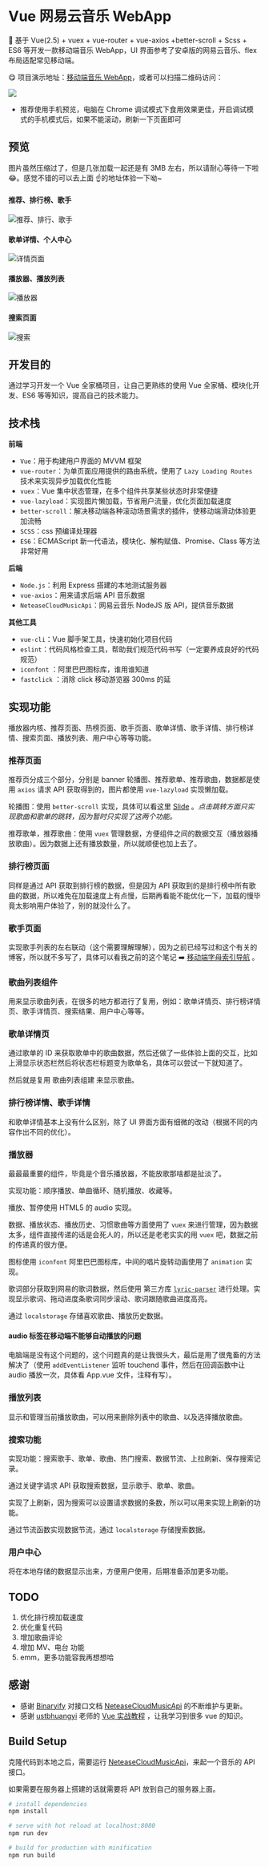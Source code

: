 # Vue 网易云音乐 WebApp

:musical_keyboard: 基于 Vue(2.5) + vuex + vue-router + vue-axios +better-scroll + Scss + ES6 等开发一款移动端音乐 WebApp，UI 界面参考了安卓版的网易云音乐、flex 布局适配常见移动端。

:yum: 项目演示地址：[移动端音乐 WebApp](http://120.79.162.149:3002)，或者可以扫描二维码访问：

![](./doc/img/qr.png)

- 推荐使用手机预览，电脑在 Chrome 调试模式下食用效果更佳，开启调试模式的手机模式后，如果不能滚动，刷新一下页面即可

## 预览

图片虽然压缩过了，但是几张加载一起还是有 3MB 左右，所以请耐心等待一下啦:joy:。感觉不错的可以去上面 :point_up:的地址体验一下呦~

#### 推荐、排行榜、歌手

![推荐、排行、歌手](./doc/img/1.png)

#### 歌单详情、个人中心

![详情页面](./doc/img/2.png)

#### 播放器、播放列表

![播放器](./doc/img/3.png)

#### 搜索页面

![搜索](./doc/img/4.png)



## 开发目的

通过学习开发一个 Vue 全家桶项目，让自己更熟练的使用 Vue 全家桶、模块化开发、ES6 等等知识，提高自己的技术能力。

## 技术栈

**前端**

* `Vue`：用于构建用户界面的 MVVM 框架
* `vue-router`：为单页面应用提供的路由系统，使用了 `Lazy Loading Routes` 技术来实现异步加载优化性能
* `vuex`：Vue 集中状态管理，在多个组件共享某些状态时非常便捷
* `vue-lazyload`：实现图片懒加载，节省用户流量，优化页面加载速度
* `better-scroll`：解决移动端各种滚动场景需求的插件，使移动端滑动体验更加流畅
* `SCSS`：css 预编译处理器
* `ES6`：ECMAScript 新一代语法，模块化、解构赋值、Promise、Class 等方法非常好用

**后端**

* `Node.js`：利用 Express 搭建的本地测试服务器
* `vue-axios`：用来请求后端 API 音乐数据
* `NeteaseCloudMusicApi`：网易云音乐 NodeJS 版 API，提供音乐数据

**其他工具**

* `vue-cli`：Vue 脚手架工具，快速初始化项目代码
* `eslint`：代码风格检查工具，帮助我们规范代码书写（一定要养成良好的代码规范）
* `iconfont` ：阿里巴巴图标库，谁用谁知道
* `fastclick` ：消除 click 移动游览器 300ms 的延

## 实现功能

播放器内核、推荐页面、热榜页面、歌手页面、歌单详情、歌手详情、排行榜详情、搜索页面、播放列表、用户中心等等功能。

### 推荐页面

推荐页分成三个部分，分别是 banner 轮播图、推荐歌单、推荐歌曲，数据都是使用 `axios` 请求 API 获取得到的，图片都使用 `vue-lazyload` 实现懒加载。

轮播图：使用 `better-scroll` 实现，具体可以看这里 [Slide](https://ustbhuangyi.github.io/better-scroll/doc/zh-hans/options-advanced.html#```snap```) 。*点击跳转方面只实现歌曲和歌单的跳转，因为暂时只实现了这两个功能。*

推荐歌单，推荐歌曲：使用 `vuex` 管理数据，方便组件之间的数据交互（播放器播放歌曲）。因为数据上还有播放数量，所以就顺便也加上去了。

### 排行榜页面

同样是通过 API 获取到排行榜的数据，但是因为 API 获取到的是排行榜中所有歌曲的数据，所以难免在加载速度上有点慢，后期再看能不能优化一下，加载的慢毕竟太影响用户体验了，别的就没什么了。

### 歌手页面

实现歌手列表的左右联动（这个需要理解理解），因为之前已经写过和这个有关的博客，所以就不多写了，具体可以看我之前的这个笔记 :arrow_right: [移动端字母索引导航](http://caijin.tech/blog/2018/04/23/2018-4-23-list-view/) 。

### 歌曲列表组件

用来显示歌曲列表，在很多的地方都进行了复用，例如：歌单详情页、排行榜详情页、歌手详情页、搜索结果、用户中心等等。

### 歌单详情页

通过歌单的 ID 来获取歌单中的歌曲数据，然后还做了一些体验上面的交互，比如上滑显示状态栏然后将状态栏标题变为歌单名，具体可以尝试一下就知道了。

然后就是复用 歌曲列表组建 来显示歌曲。

### 排行榜详情、歌手详情

和歌单详情基本上没有什么区别，除了 UI 界面方面有细微的改动（根据不同的内容作出不同的优化）。

### 播放器

最最最重要的组件，毕竟是个音乐播放器，不能放歌那啥都是扯淡了。

实现功能：顺序播放、单曲循环、随机播放、收藏等。

播放、暂停使用 HTML5 的 audio 实现。

数据、播放状态、播放历史、习惯歌曲等方面使用了 `vuex` 来进行管理，因为数据太多，组件直接传递的话是会死人的，所以还是老老实实的用 `vuex` 吧，数据之前的传递真的很方便。

图标使用 `iconfont` 阿里巴巴图标库，中间的唱片旋转动画使用了 `animation` 实现。

歌词部分获取到网易的歌词数据，然后使用 第三方库 [`lyric-parser`](https://github.com/ustbhuangyi/lyric-parser) 进行处理。实现显示歌词、拖动进度条歌词同步滚动、歌词跟随歌曲进度高亮。

通过 `localstorage` 存储喜欢歌曲、播放历史数据。

#### audio 标签在移动端不能够自动播放的问题

电脑端是没有这个问题的，这个问题真的是让我很头大，最后是用了很鬼畜的方法解决了（使用 `addEventListener` 监听 touchend 事件，然后在回调函数中让 audio 播放一次，具体看 App.vue 文件，注释有写）。

### 播放列表

显示和管理当前播放歌曲，可以用来删除列表中的歌曲、以及选择播放歌曲。

### 搜索功能

实现功能：搜索歌手、歌单、歌曲、热门搜索、数据节流、上拉刷新、保存搜索记录。

通过关键字请求 API 获取搜索数据，显示歌手、歌单、歌曲。

实现了上刷新，因为搜索可以设置请求数据的条数，所以可以用来实现上刷新的功能。

通过节流函数实现数据节流，通过 `localstorage` 存储搜索数据。

### 用户中心

将在本地存储的数据显示出来，方便用户使用，后期准备添加更多功能。

## TODO

1. 优化排行榜加载速度
2. 优化重复代码
3. 增加歌曲评论
4. 增加 MV、电台 功能
5. emm，更多功能容我再想想哈

## 感谢

- 感谢 [Binaryify](https://github.com/Binaryify) 对接口文档 [NeteaseCloudMusicApi](https://binaryify.github.io/NeteaseCloudMusicApi/#/?id=neteasecloudmusicapi) 的不断维护与更新。
- 感谢 [ustbhuangyi](https://github.com/ustbhuangyi) 老师的 [Vue 实战教程](http://coding.imooc.com/class/107.html) ，让我学习到很多 vue 的知识。

## Build Setup
克隆代码到本地之后，需要运行 [NeteaseCloudMusicApi](https://binaryify.github.io/NeteaseCloudMusicApi/#/?id=neteasecloudmusicapi)，来起一个音乐的 API 接口。

如果需要在服务器上搭建的话就需要将 API 放到自己的服务器上面。

```bash
# install dependencies
npm install

# serve with hot reload at localhost:8080
npm run dev

# build for production with minification
npm run build
```

